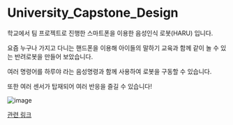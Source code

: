# University_Capstone_Design
 학교에서 팀 프로젝트로 진행한 스마트폰을 이용한 음성인식 로봇(HARU) 입니다.
 
 요즘 누구나 가지고 다니는 핸드폰을 이용해 아이들의 말하기 교육과 함께 같이 놀 수 있는 반려로봇을 만들어 보았습니다.
 
 여러 명령어를 하루야 라는 음성명령과 함께 사용하여 로봇을 구동할 수 있습니다. 
 
 또한 여러 센서가 탑재되어 여러 반응을 즐길 수 있습니다!
 
 
  ![image](https://user-images.githubusercontent.com/83506637/162618844-ab66d86a-1cf1-4c30-a856-37b28e4ae982.png)

  
  
 [관련 링크](https://youtu.be/3sxtqTbd82k)
